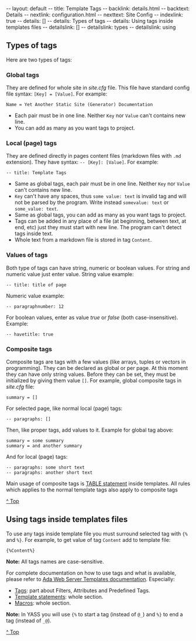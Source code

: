 -- layout: default
-- title: Template Tags
-- backlink: details.html
-- backtext: Details
-- nextlink: configuration.html
-- nexttext: Site Config
-- indexlink: true
-- details: []
-- details: Types of tags
-- details: Using tags inside templates files
-- detailslink: []
-- detailslink: types
-- detailslink: using
## <a name="types"></a>Types of tags

Here are two types of tags:

### Global tags

They are defined for whole site in *site.cfg* file. This file have standard
config file syntax: `[Key] = [Value]`. For example:

    Name = Yet Another Static Site (Generator) Documentation

- Each pair must be in one line. Neither `Key` nor `Value` can't contains new
  line.
- You can add as many as you want tags to project.

### Local (page) tags

They are defined directly in pages content files (markdown files with `.md`
extension). They have syntax: `-- [Key]: [Value]`. For example:

    -- title: Template Tags

- Same as global tags, each pair must be in one line. Neither `Key` nor `Value`
  can't contains new line.
- `Key` can't have any spaces, thus `some value: text` is invalid tag and will
  not be parsed by the program. Write instead `somevalue: text` or
  `some_value: text`.
- Same as global tags, you can add as many as you want tags to project.
- Tags can be added in any place of a file (at beginning, between text, at end,
  etc) just they must start with new line. The program can't detect tags inside
  text.
- Whole text from a markdown file is stored in tag `Content`.

### Values of tags

Both type of tags can have string, numeric or boolean values. For string and
numeric value just enter value. String value example:

    -- title: title of page

Numeric value example:

    -- paragraphnumber: 12

For boolean values, enter as value *true* or *false* (both case-insensitive).
Example:

    -- havetitle: true

### Composite tags

Composite tags are tags with a few values (like arrays, tuples or vectors in
programming). They can be declared as global or per page. At this moment they
can have only string values. Before they can be set, they must be initialized
by giving them value `[]`. For example, global composite tags in *site.cfg*
file:

    summary = []

For selected page, like normal local (page) tags:

    -- paragraphs: []

Then, like proper tags, add values to it. Example for global tag above:

    summary = some summary
    summary = and another summary

And for local (page) tags:

    -- paragraphs: some short text
    -- paragraphs: another short text

Main usage of composite tags is [TABLE statement](http://docs.adacore.com/aws-docs/templates_parser/template_statements.html#table-statement)
inside templates. All rules which applies to the normal template tags also
apply to composite tags

<a href="#top">^ Top</a>

## <a name="using"></a>Using tags inside templates files

To use any tags inside template file you must surround selected tag with `{%`
and `%}`. For example, to get value of tag `Content` add to template file:

    {%Content%}

**Note:** All tags names are case-sensitive.

For complete documentation on how to use tags and what is available, please
refer to [Ada Web Server Templates documentation](http://docs.adacore.com/aws-docs/templates_parser/).
Especially:

- [Tags](http://docs.adacore.com/aws-docs/templates_parser/tags.html):
  part about Filters, Attributes and Predefined Tags.
- [Template statements](http://docs.adacore.com/aws-docs/templates_parser/template_statements.html):
  whole section.
- [Macros](http://docs.adacore.com/aws-docs/templates_parser/macros.html):
  whole section.

**Note:** In YASS you will use `{%` to start a tag (instead of `@_`) and `%}`
to end a tag (instead of `_@`).

<a href="#top">^ Top</a>
